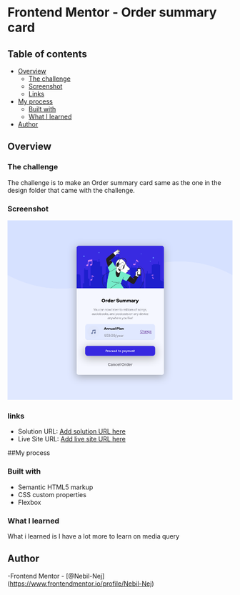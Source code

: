 # Frontend Mentor - Order summary card

## Table of contents

- [Overview](#overview)
  - [The challenge](#the-challenge)
  - [Screenshot](#screenshot)
  - [Links](#links)
- [My process](#my-process)
  - [Built with](#built-with)
  - [What I learned](#what-i-learned)
- [Author](#author)

## Overview
### The challenge

The challenge is to make an Order summary card same as the one in the design folder that came with the challenge.

### Screenshot

![picture](./order-screenshot.png)

### links

- Solution URL: [Add solution URL here](https://your-solution-url.com)
- Live Site URL: [Add live site URL here](https://your-live-site-url.com)

##My process

### Built with

- Semantic HTML5 markup
- CSS custom properties
- Flexbox

### What I learned

What i learned is I have a lot more to learn on media query

## Author

-Frontend Mentor - [@Nebil-Nej] (https://www.frontendmentor.io/profile/Nebil-Nej)